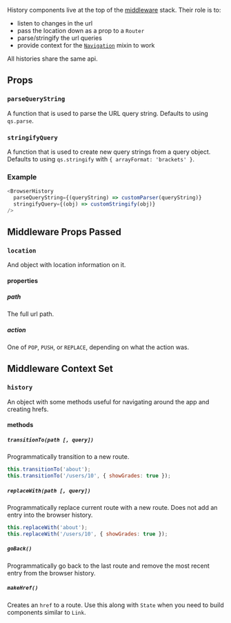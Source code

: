 History components live at the top of the [middleware][Middleware] stack. Their
role is to:

- listen to changes in the url
- pass the location down as a prop to a `Router`
- parse/stringify the url queries
- provide context for the [`Navigation`][Navigation] mixin to work

All histories share the same api.

Props
-----

### `parseQueryString`

A function that is used to parse the URL query string. Defaults to using
`qs.parse`.

### `stringifyQuery`

A function that is used to create new query strings from a query object.
Defaults to using `qs.stringify` with `{ arrayFormat: 'brackets' }`.

### Example

```js
<BrowserHistory
  parseQueryString={(queryString) => customParser(queryString)}
  stringifyQuery={(obj) => customStringify(obj)}
/>
```

Middleware Props Passed
-----------------------

### `location`

And object with location information on it.

#### properties

##### path

The full url path.

##### action

One of `POP`, `PUSH`, or `REPLACE`, depending on what the action was.

Middleware Context Set
----------------------

### `history`

An object with some methods useful for navigating around the app and
creating hrefs.

#### methods

##### `transitionTo(path [, query])`

Programmatically transition to a new route.

```js
this.transitionTo('about');
this.transitionTo('/users/10', { showGrades: true });
```

##### `replaceWith(path [, query])`

Programmatically replace current route with a new route. Does not add an
entry into the browser history.

```js
this.replaceWith('about');
this.replaceWith('/users/10', { showGrades: true });
```
##### `goBack()`

Programmatically go back to the last route and remove the most recent
entry from the browser history.

##### `makeHref()`

Creates an `href` to a route. Use this along with `State` when you
need to build components similar to `Link`.

  [Middleware]:#TODO
  [Navigation]:#TODO


